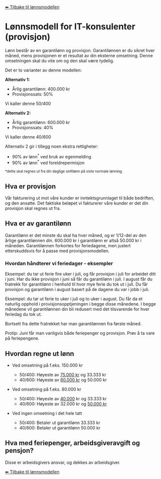 <!--
Apparat company repository (c) by Håkon Nilsen, et.al.

Apparat company repository is licensed under a
Creative Commons Attribution 4.0 International License.

You should have received a copy of the license along with this
work. If not, see <http://creativecommons.org/licenses/by/4.0/>.
-->

[⬅ Tilbake til lønnsmodellen](lonnsmodell.md)

# Lønnsmodell for IT-konsulenter (provisjon)

Lønn består av en garantilønn og provisjon. Garantilønnen er du sikret hver måned, mens provisjonen er et resultat av 
din eksterne omsetning. Denne omsetningen skal du vite om og den skal være tydelig.

Det er to varianter av denne modellen:

<b>Alternativ 1:</b>

* Årlig garantilønn: 400.000 kr
* Provisjonssats: 50%

Vi kaller denne 50/400

<b>Alternativ 2:</b>

* Årlig garantilønn: 600.000 kr
* Provisjonssats: 40%

Vi kaller denne 40/600

Alternativ 2 gir i tillegg noen ekstra rettigheter:
 - 90% av lønn<sup>*</sup> ved bruk av egenmelding
 - 90% av lønn<sup>*</sup> ved foreldrepermisjon
 
<sup>*dette skal regnes ut fra din daglige snittlønn på siste normale lønning.</sup>

## Hva er provisjon

Vår fakturering ut mot våre kunder er inntektsgrunnlaget til både bedriften, og den ansatte. Det faktiske beløpet
vi fakturerer våre kunder er det din provisjon skal regnes ut fra.

## Hva er av garantilønn

Garantilønn er det minste du skal ha hver måned, og er 1/12-del av den årlige garantilønnen din. 
600.000 kr i garantilønn er altså 50.000 kr i måneden. Garantilønnen forkortes for feriedagene, men justert 
etterskuddsvis for å passe med provisjonsmodellen. 

### Hvordan håndterer vi feriedager - eksempler

Eksempel: du tar ut ferie fire uker i juli, og får provisjon i juli for arbeidet ditt i juni. Har du ikke provisjon i
juni så får du garantilønn i juli. I august får du fratrekk for garantilønn i henhold til hvor mye ferie du tok ut i
juli. Du får provisjon og garantilønn i august basert på de dagene du var i jobb i juli.

Eksempel: du tar ut ferie to uker i juli og to uker i august. Du får da et naturlig opphold i provisjonsopptjeningen i 
begge disse månedene. I begge månedene vil garantilønnen din bli redusert med det tilsvarende for hver feriedag du
tok ut.

Bortsett fra dette fratrekket har man garantilønnen fra første måned.

Protip: Juni får man vanligvis både feriepenger og provisjon. Prøv å ta vare på feriepengene.

## Hvordan regne ut lønn

* Ved omsetning på f.eks. 150.000 kr
  * 50/400: Høyeste av <u>75.000 kr</u> og 33.333 kr
  * 40/600: Høyeste av <u>60.000 kr</u> og 50.000 kr
  
* Ved omsetning på f.eks. 80.000 kr
  * 50/400: Høyeste av <u>40.000</u> kr og 33.333 kr
  * 40/600: Høyeste av 32.000 kr og <u>50.000 kr</u>
    
* Ved ingen omsetning i det hele tatt
  * 50/400: Betaler ut garantilønn 33.333 kr
  * 40/600: Betaler ut garantilønn 50.000 kr

## Hva med feriepenger, arbeidsgiveravgift og pensjon?

Disse er arbeidsgivers ansvar, og dekkes av arbeidsgiver.

[⬅ Tilbake til lønnsmodellen](lonnsmodell.md)
